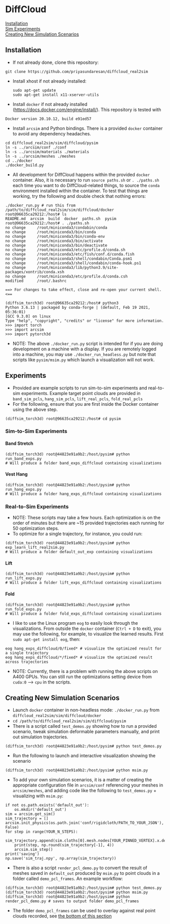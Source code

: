 # DiffCloud

[Installation](#install)<br />
[Sim Experiments](#simexps)<br />
[Creating New Simulation Scenarios](#scenarios)<br />

<a name="install"></a>
## Installation
* If not already done, clone this repository:
```
git clone https://github.com/priyasundaresan/diffcloud_real2sim
```
* Install xhost if not already installed:
  ```
  sudo apt-get update
  sudo apt-get install x11-xserver-utils
  ```

* Install `docker` if not already installed (https://docs.docker.com/engine/install/). This repository is tested with 
```
Docker version 20.10.12, build e91ed57
```
* Install `arcsim` and Python bindings. There is a provided `docker` container to avoid any dependency headaches.
```
cd diffcloud_real2sim/sim/diffcloud/pysim
ln -s ../arcsim/conf ./conf
ln -s ../arcsim/materials ./materials
ln -s ../arcsim/meshes ./meshes
cd ../docker 
./docker_build.py
```
* All development for DiffCloud happens within the provided `docker` container. Also, it is necessary to run `source paths.sh` or `. ./paths.sh` each time you want to do DiffCloud-related things, to source the `conda` environment installed within the container. To test that things are working, try the following and double check that nothing errors:
```
./docker_run.py # run this from /path/to/diffcloud_real2sim/sim/diffcloud/docker
root@96635ca29212:/host# ls
README.md  arcsim  build  docker  paths.sh  pysim
root@96635ca29212:/host# . ./paths.sh
no change     /root/miniconda3/condabin/conda
no change     /root/miniconda3/bin/conda
no change     /root/miniconda3/bin/conda-env
no change     /root/miniconda3/bin/activate
no change     /root/miniconda3/bin/deactivate
no change     /root/miniconda3/etc/profile.d/conda.sh
no change     /root/miniconda3/etc/fish/conf.d/conda.fish
no change     /root/miniconda3/shell/condabin/Conda.psm1
no change     /root/miniconda3/shell/condabin/conda-hook.ps1
no change     /root/miniconda3/lib/python3.9/site-packages/xontrib/conda.xsh
no change     /root/miniconda3/etc/profile.d/conda.csh
modified      /root/.bashrc

==> For changes to take effect, close and re-open your current shell. <==

(diffsim_torch3d) root@96635ca29212:/host# python3
Python 3.6.13 | packaged by conda-forge | (default, Feb 19 2021, 05:36:01) 
[GCC 9.3.0] on linux
Type "help", "copyright", "credits" or "license" for more information.
>>> import torch
>>> import arcsim
>>> import pytorch3d
```
  * NOTE: The above `./docker_run.py` script is intended for if you are doing development on a machine with a display. If you are remotely logged into a machine, you may use `./docker_run_headless.py` but note that scripts like `pysim/msim.py` which launch a visualization will not work.

<a name="simexps"></a>
## Experiments
* Provided are example scripts to run sim-to-sim experiments and real-to-sim experiments. Example target point clouds are provided in `band_sim_pcls`, `hang_sim_pcls`, `lift_real_pcls`, `fold_real_pcls`
* For the following, ensure that you are first inside the Docker container using the above step.
```
(diffsim_torch3d) root@96635ca29212:/host# cd pysim
```
### Sim-to-Sim Experiments
#### Band Stretch
```
(diffsim_torch3d) root@44823e91a9b2:/host/pysim# python run_band_exps.py
# Will produce a folder band_exps_diffcloud containing visualizations
```
#### Vest Hang
```
(diffsim_torch3d) root@44823e91a9b2:/host/pysim# python run_hang_exps.py
# Will produce a folder hang_exps_diffcloud containing visualizations
```
### Real-to-Sim Experiments
* NOTE: These scripts may take a few hours. Each optimization is on the order of minutes but there are ~15 provided trajectories each running for 50 optimization steps.
* To optimize for a single trajectory, for instance, you could run:
```
(diffsim_torch3d) root@44823e91a9b2:/host/pysim# python exp_learn_lift_real2sim.py
# Will produce a folder default_out_exp containing visualizations
```
#### Lift
```
(diffsim_torch3d) root@44823e91a9b2:/host/pysim# python run_lift_exps.py
# Will produce a folder lift_exps_diffcloud containing visualizations
```
#### Fold
```
(diffsim_torch3d) root@44823e91a9b2:/host/pysim# python run_fold_exps.py
# Will produce a folder fold_exps_diffcloud containing visualizations
```
* I like to use the Linux program `eog` to easily look through the visualizations. From outside the `docker` container (`Ctrl + D` to exit), you may use the following, for example, to visualize the learned results. First `sudo apt-get install eog`, then:
```
eog hang_exps_diffcloud/0/fixed* # visualize the optimized result for a single trajectory
eog hang_exps_diffcloud/*/fixed* # visualize the optimized result across trajectories
```
* NOTE: Currently, there is a problem with running the above scripts on A400 GPUs. You can still run the optimizations setting device from `cuda:0` --> `cpu` in the scripts. 

<a name="scenarios"></a>
## Creating New Simulation Scenarios
* Launch `docker` container in non-headless mode: `./docker_run.py` from `diffcloud_real2sim/sim/diffcloud/docker`
* `cd /path/to/diffcloud_real2sim/sim/diffcloud/pysim`
* There is a script called `test_demos.py` showing how to run a provided scenario, tweak simulation deformable parameters manually, and print out simulation trajectories.
```
(diffsim_torch3d) root@44823e91a9b2:/host/pysim# python test_demos.py
```
* Run the following to launch and interactive visualization showing the scenario
```
(diffsim_torch3d) root@44823e91a9b2:/host/pysim# python msim.py
```
* To add your own simulation scenarios, it is a matter of creating the appropriate configuration file in `arcsim/conf` referencing your meshes in `arcsim/meshes`, and adding code like the following to `test_demos.py` + visualizing with `msim.py`:
```
if not os.path.exists('default_out'):
    os.mkdir('default_out')
sim = arcsim.get_sim()
sim_trajectory = []
arcsim.init_physics(os.path.join('conf/rigidcloth/PATH_TO_YOUR_JSON'),'default_out/out0', False)
for step in range(YOUR_N_STEPS):
    sim_trajectory.append(sim.cloths[0].mesh.nodes[YOUR_PINNED_VERTEX].x.detach().cpu().numpy()) 
    print(step, np.round(sim_trajectory[-1], 4))
    arcsim.sim_step()
print('saving')
np.save('sim_traj.npy', np.array(sim_trajectory))
```
* There is also a script `render_pcl_demo.py` to convert the result of meshes saved in `default_out` produced by `msim.py` to point clouds in a folder called `demo_pcl_frames`. An example workflow:
```
(diffsim_torch3d) root@44823e91a9b2:/host/pysim# python test_demos.py
(diffsim_torch3d) root@44823e91a9b2:/host/pysim# python msim.py
(diffsim_torch3d) root@44823e91a9b2:/host/pysim# python render_pcl_demo.py # saves to output folder demo_pcl_frames
```
* The folder `demo_pcl_frames` can be used to overlay against real point clouds recorded, see [the bottom of this section](https://github.com/priyasundaresan/diffcloud_real2sim/tree/master/real#example-of-data-collection-recording-trajectories-and-paired-point-clouds)
